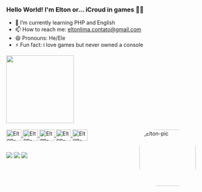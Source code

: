 ### Hello World! I'm Elton or... iCroud in games  👋😄

- 🌱 I’m currently learning PHP and English
- 📫 How to reach me: eltonlima.contato@gmail.com
- 😄 Pronouns: He/Ele
- ⚡ Fun fact: i love games but never owned a console

<div>
  <a href="https://www.linkedin.com/in/limaeltondev">
  <img height="180em" src="https://github-readme-stats-eight-theta.vercel.app/api?username=limaelton-dev&show_icons=true&count_private=true&include_all_commits=true&hide=prs,issues,contribs&layout=compact&theme=react&theme=transparent&show_icons=true&bg_color=00000000"/>

 </div>
 
 <div style="display: inline_block"><br>
  <img align="center" alt="Elton-PHP" height="30" width="40" src="https://cdn.jsdelivr.net/gh/devicons/devicon/icons/php/php-original.svg">
  <img align="center" alt="Elton-mysql" height="30" width="40" src="https://cdn.jsdelivr.net/gh/devicons/devicon/icons/mysql/mysql-original-wordmark.svg">
  <img align="center" alt="Elton-html" height="30" width="40" src="https://cdn.jsdelivr.net/gh/devicons/devicon/icons/html5/html5-original.svg">
  <img align="center" alt="Elton-css" height="30" width="40" src="https://cdn.jsdelivr.net/gh/devicons/devicon/icons/css3/css3-original.svg">
  <img align="center" alt="Elton-photoshop" height="30" width="40" src="https://cdn.jsdelivr.net/gh/devicons/devicon/icons/photoshop/photoshop-plain.svg">

  <img align="right" alt="Elton-pic" height="150" style="border-radius:50px;" src="https://avataaars.io/?avatarStyle=Circle&topType=ShortHairShortFlat&accessoriesType=Blank&hairColor=Brown&facialHairType=BeardMedium&facialHairColor=Brown&clotheType=Hoodie&clotheColor=Black&eyeType=Happy&eyebrowType=FlatNatural&mouthType=Smile&skinColor=Light">
</div>

 ##
 
<div> 
  <a href="https://instagram.com/limaelton_" target="_blank"><img src="https://img.shields.io/badge/-Instagram-%23E4405F?style=for-the-badge&logo=instagram&logoColor=white" target="_blank"></a>
  <a href = "mailto:eltonlima.contato@gmail.com"><img src="https://img.shields.io/badge/-Gmail-%23333?style=for-the-badge&logo=gmail&logoColor=white" target="_blank"></a>
  <a href="https://www.linkedin.com/in/limaeltondev" target="_blank"><img src="https://img.shields.io/badge/-LinkedIn-%230077B5?style=for-the-badge&logo=linkedin&logoColor=white" target="_blank"></a> 
  
</div>



